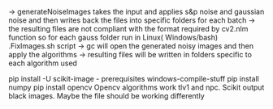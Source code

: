 -> generateNoiseImages takes the input and applies s&p noise and gaussian noise
 and then writes back the files into specific folders for each batch
-> the resulting files are not compliant with the format required by cv2.nlm function so for each
 gauss folder run in Linux( Windows/bash) .FixImages.sh script
-> gc will open the generated noisy images and then apply the algorithms
-> resulting files will be written in folders specific to each algorithm used

pip install -U scikit-image - prerequisites windows-compile-stuff
pip install numpy
pip install opencv
Opencv algorithms work tlv1 and npc. Scikit output black images. Maybe the file should be working differently 